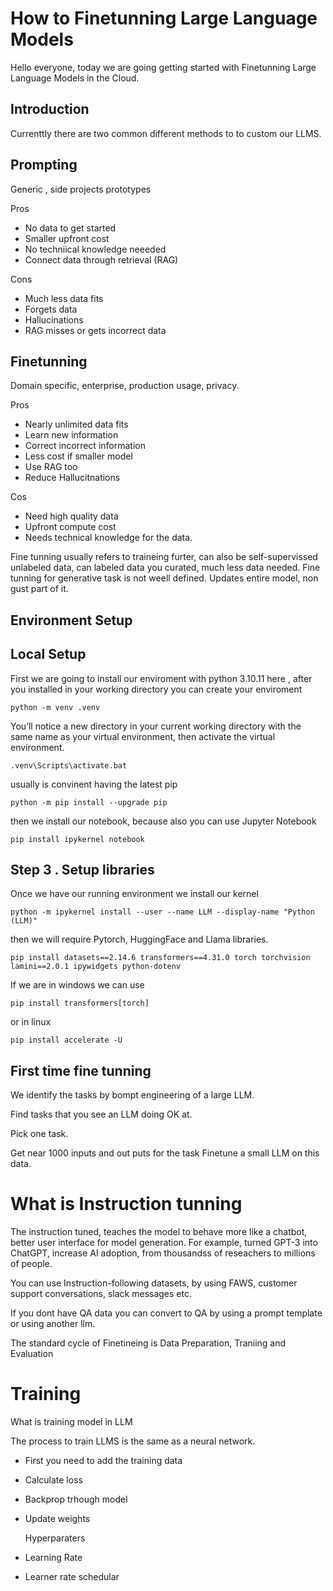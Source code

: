 # How to Finetunning Large Language Models

Hello everyone, today we are going getting started with Finetunning Large Language Models in the Cloud.


## Introduction

Currenttly there are two common different methods to to custom our LLMS.
## Prompting
Generic , side projects prototypes

Pros
- No data to get started
- Smaller upfront cost
- No techniical knowledge neeeded
- Connect data through retrieval (RAG)

Cons
- Much less data fits
- Forgets data
- Hallucinations
- RAG misses or gets incorrect data

## Finetunning


Domain specific, enterprise, production usage, privacy.

Pros
- Nearly unlimited data fits
- Learn new information
- Correct incorrect information
- Less cost if smaller model
- Use RAG too
- Reduce Hallucitnations

Cos
- Need high quality data
- Upfront compute cost
- Needs technical knowledge for the data.


Fine tunning usually refers to traineing furter, can also be self-supervissed unlabeled data, can labeled data you curated, much less data needed.
Fine tunning for generative task is not weell defined. Updates entire model, non gust part of it.


## Environment Setup



## Local Setup
First we are going to install our enviroment with python 3.10.11 here , after you installed in your working directory you can create your enviroment

```
python -m venv .venv

```
You’ll notice a new directory in your current working directory with the same name as your virtual environment, then activate the virtual environment.

```
.venv\Scripts\activate.bat

```

usually is convinent having the latest pip

```
python -m pip install --upgrade pip

```
then we install our notebook, because also you can use Jupyter Notebook

```
pip install ipykernel notebook
```


## Step 3 . Setup libraries
Once we have our running environment we install our kernel


```
python -m ipykernel install --user --name LLM --display-name "Python (LLM)"
```

then we will require Pytorch, HuggingFace and Llama libraries.


```
pip install datasets==2.14.6 transformers==4.31.0 torch torchvision  lamini==2.0.1 ipywidgets python-dotenv
```

If we are in windows we can use
```
pip install transformers[torch] 
```
or in linux
```
pip install accelerate -U
```

## First time fine tunning

We identify the tasks by bompt engineering of a large LLM.

Find tasks that you see an LLM doing OK at.

Pick one task.

Get near 1000 inputs and out puts for the task
Finetune a small LLM on this data.


# What is Instruction tunning

The instruction tuned, teaches the model to behave more like a chatbot, better user interface for model generation. For example, turned GPT-3 into ChatGPT, increase AI adoption, from thousandss of reseachers to millions of people.

You can use Instruction-following datasets, by using FAWS, customer support conversations, slack messages etc.

If you dont have QA data you can convert to QA by using a prompt template or using another llm.

The standard cycle of Finetineing is Data Preparation, Traniing and Evaluation


# Training 

What is training model in LLM

The process to train LLMS is the same as a neural network. 
- First you need to add the training data
- Calculate loss
- Backprop trhough model
- Update weights
  
  Hyperparaters
- Learning Rate
- Learner rate schedular
